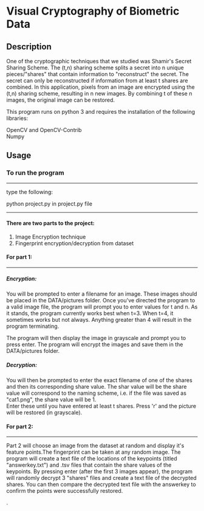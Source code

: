 # Visual Cryptography of Biometric Data



## Description
One of the cryptographic techniques that we studied was Shamir's Secret Sharing Scheme. The (t,n) sharing scheme splits a secret into n unique pieces/"shares" that contain information to "reconstruct" the secret. The secret can only be reconstructed if information from at least t shares are combined. In this application, pixels from an image are encrypted using the (t,n) sharing scheme, resulting in n new images. By combining t of these n images, the original image can be restored.  



This program runs on python 3 and requires the installation of the following libraries:

OpenCV and OpenCV-Contrib </br>
Numpy </br>


## Usage

### To run the program
****
type the following:

python project.py  in project.py file

****************************************

#### There are two parts to the project:
1. Image Encryption technique
2. Fingerprint encryption/decryption from dataset


#### For part 1:
_________________________________________________________
##### Encryption:
You will be prompted to enter a filename for an image.  These images should be placed in the DATA/pictures folder.
Once you've directed the program to a valid image file, the program will prompt you to enter values for t and n.
As it stands, the program currently works best when t=3.  When t=4, it sometimes works but not always.
Anything greater than 4 will result in the program terminating. </br>

The program will then display the image in grayscale and prompt you to press enter.
The program will encrypt the images and save them in the DATA/pictures folder.

##### Decryption:

You will then be prompted to enter the exact filename of one of the shares and then its corresponding share value.  The shar value will
be the share value will correspond to the naming scheme, i.e. if the file was saved as "cat1.png", the share value will be 1.  
Enter these until you have entered at least t shares.
Press 'r' and the picture will be restored (in grayscale).

#### For part 2:
_____________________________________________________________
Part 2 will choose an image from the dataset at random and display it's feature points.The fingerprint can be taken at any random image.
The program will create a text file of the locations of the keypoints (titled "answerkey.txt") and .tsv files that contain the share values of the keypoints.
By pressing enter (after the first 3 images appear), the program will randomly decrypt 3 "shares" files and create a text file of the decrypted shares.  You can then compare the decrypted text file with the answerkey to confirm the points were successfully restored.


.
